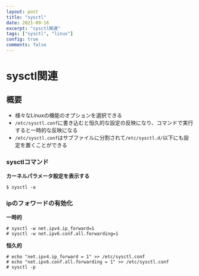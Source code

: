 ```yaml
---
layout: post
title: "sysctl"
date: 2021-09-16
excerpt: "sysctl関連"
tags: ["sysctl", "linux"]
config: true
comments: false
---
```


# sysctl関連

## 概要
 - 様々なLinuxの機能のオプションを選択できる  
 - `/etc/sysctl.conf`に書き込むと恒久的な設定の反映になり、コマンドで実行すると一時的な反映になる  
 - `/etc/sysctl.conf`はサブファイルに分割されて`/etc/sysctl.d/`以下にも設定を置くことができる

### sysctlコマンド

**カーネルパラメータ設定を表示する**  
```console
$ sysctl -a
```

### ipのフォワードの有効化

**一時的**  

```console
# sysctl -w net.ipv4.ip_forward=1
# sysctl -w net.ipv6.conf.all.forwarding=1
```

**恒久的**  

```console
# echo "net.ipv4.ip_forward = 1" >> /etc/sysctl.conf
# echo "net.ipv6.conf.all.forwarding = 1" >> /etc/sysctl.conf
# sysctl -p 
```

